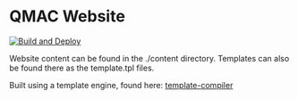 # QMAC Website

[![Build and Deploy](https://github.com/QMArcheryClub/QMArcheryClub.github.io/actions/workflows/build_deploy_html.yml/badge.svg)](https://github.com/QMArcheryClub/QMArcheryClub.github.io/actions/workflows/build_deploy_html.yml)

Website content can be found in the ./content directory. Templates can also be found there as the template.tpl files.

Built using a template engine, found here: [template-compiler](https://github.com/areon546/template-compiler/)
